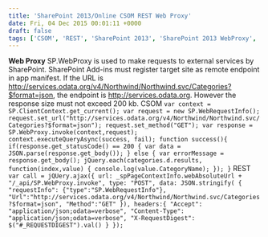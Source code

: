 ```yaml
---
title: 'SharePoint 2013/Online CSOM REST Web Proxy'
date: Fri, 04 Dec 2015 00:01:11 +0000
draft: false
tags: ['CSOM', 'REST', 'SharePoint 2013', 'SharePoint 2013 WebProxy', 'SharePoint Online']
---
```


**Web Proxy** SP.WebProxy is used to make requests to external services by SharePoint. SharePoint Add-ins must register target site as remote endpoint in app manifest. If the URL is http://services.odata.org/v4/Northwind/Northwind.svc/Categories?$format=json, the endpoint is http://services.odata.org. However the response size must not exceed 200 kb. CSOM `var context = SP.ClientContext.get_current(); var request = new SP.WebRequestInfo(); request.set_url("http://services.odata.org/v4/Northwind/Northwind.svc/Categories?$format=json"); request.set_method("GET"); var response = SP.WebProxy.invoke(context,request); context.executeQueryAsync(success, fail); function success(){ if(response.get_statusCode() == 200 { var data = JSON.parse(response.get_body()); } else { var errorMessage = response.get_body(); jQuery.each(categories.d.results, function(index,value) { console.log(value.CategoryName); }); }` REST `var call = jQUery.ajax({ url: _spPageContextInfo.webAbsoluteUrl + "/_api/SP.WebProxy.invoke", type: "POST", data: JSON.stringify( { "requestInfo": {"type":"SP.WebRequestInfo"}, "Url":"http://services.odata.org/v4/Northwind/Northwind.svc/Categories?$format=json", "Method":"GET" }), headers:{ "Accept": "application/json;odata=verbose", "Content-Type": "application/json;odata=verbose", "X-RequestDigest": $("#_REQUESTDIGEST").val() } });`